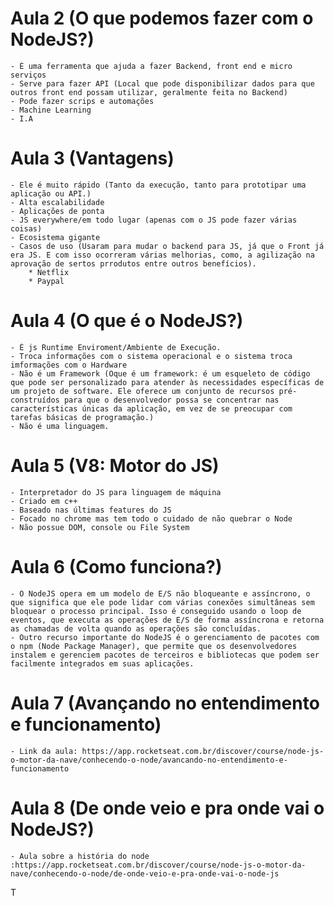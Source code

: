 # Aula 2 (O que podemos fazer com o NodeJS?)

    - É uma ferramenta que ajuda a fazer Backend, front end e micro serviços 
    - Serve para fazer API (Local que pode disponibilizar dados para que outros front end possam utilizar, geralmente feita no Backend)
    - Pode fazer scrips e automações
    - Machine Learning
    - I.A
# Aula 3 (Vantagens)

    - Ele é muito rápido (Tanto da execução, tanto para prototipar uma aplicação ou API.)
    - Alta escalabilidade
    - Aplicações de ponta 
    - JS everywhere/em todo lugar (apenas com o JS pode fazer várias coisas)
    - Ecosistema gigante 
    - Casos de uso (Usaram para mudar o backend para JS, já que o Front já era JS. E com isso ocorreram várias melhorias, como, a agilização na aprovação de sertos prrodutos entre outros benefícios).
        * Netflix 
        * Paypal
# Aula 4 (O que é o NodeJS?)

    - É js Runtime Enviroment/Ambiente de Execução.
    - Troca informações com o sistema operacional e o sistema troca imformações com o Hardware
    - Não é um Framework (Oque é um framework: é um esqueleto de código que pode ser personalizado para atender às necessidades específicas de um projeto de software. Ele oferece um conjunto de recursos pré-construídos para que o desenvolvedor possa se concentrar nas características únicas da aplicação, em vez de se preocupar com tarefas básicas de programação.)
    - Não é uma linguagem.
# Aula 5 (V8: Motor do JS)

    - Interpretador do JS para linguagem de máquina
    - Criado em c++ 
    - Baseado nas últimas features do JS
    - Focado no chrome mas tem todo o cuidado de não quebrar o Node
    - Não possue DOM, console ou File System
# Aula 6 (Como funciona?)

    - O NodeJS opera em um modelo de E/S não bloqueante e assíncrono, o que significa que ele pode lidar com várias conexões simultâneas sem bloquear o processo principal. Isso é conseguido usando o loop de eventos, que executa as operações de E/S de forma assíncrona e retorna as chamadas de volta quando as operações são concluídas.
    - Outro recurso importante do NodeJS é o gerenciamento de pacotes com o npm (Node Package Manager), que permite que os desenvolvedores instalem e gerenciem pacotes de terceiros e bibliotecas que podem ser facilmente integrados em suas aplicações.
# Aula 7 (Avançando no entendimento e funcionamento)

    - Link da aula: https://app.rocketseat.com.br/discover/course/node-js-o-motor-da-nave/conhecendo-o-node/avancando-no-entendimento-e-funcionamento
# Aula 8 (De onde veio e pra onde vai o NodeJS?)

    - Aula sobre a história do node :https://app.rocketseat.com.br/discover/course/node-js-o-motor-da-nave/conhecendo-o-node/de-onde-veio-e-pra-onde-vai-o-node-js

T